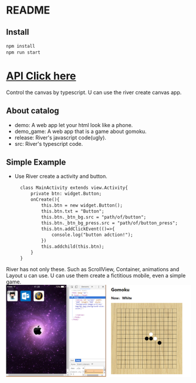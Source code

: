 # README
## Install
```js
npm install
npm run start
```  
# [API Click here](https://saberteeth.github.io/River/)  

Control the canvas by typescript. U can use the river create canvas app.

## About catalog
- demo: A web app let your html look like a phone.
- demo_game: A web app that is a game about gomoku.
- release: River's javascript code(ugly).
- src: River's typescript code.

## Simple Example
- Use River create a activity and button.

		class MainActivity extends view.Activity{
			private btn: widget.Button;
			onCreate(){
				this.btn = new widget.Button();
				this.btn.txt = "Button";
				this.btn._btn_bg.src = "path/of/button";
				this.btn._btn_bg_press.src = "path/of/button_press";
				this.btn.addClickEvent(()=>{
					console.log("button adction!");
				})
				this.addchild(this.btn);
			}
		}
River has not only these. Such as ScrollView, Container, animations and Layout u can use. U can use them create a fictitious mobile, even a simple game. 
![](https://github.com/Saberteeth/River/blob/master/demo.png?raw=true)
